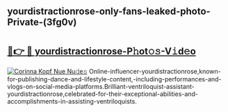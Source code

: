 ## yourdistractionrose-only-fans​-leaked-photo​-Private-(3fg0v)


# <h2><a href="https://mediaupload.pro?title=yourdistractionrose&ref=git">🔗👉 🔴 yourdistractionrose-P𝚑ot𝚘𝚜-V𝚒d𝚎o</a></h2>

[![Corinna Kopf Nue Nu𝚍e𝚜](https://i.imgur.com/0qMVB7G.gif)](https://mediaupload.pro?title=yourdistractionrose&ref=git)
Online-influencer-yourdistractionrose,known-for-publishing-dance-and-lifestyle-content,-including-performances-and-vlogs-on-social-media-platforms.Brilliant-ventriloquist-assistant-yourdistractionrose,celebrated-for-their-exceptional-abilities-and-accomplishments-in-assisting-ventriloquists.  